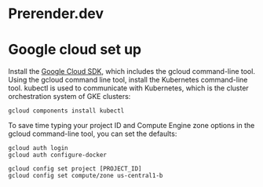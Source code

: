 # Prerender.dev

# Google cloud set up

Install the [Google Cloud SDK](https://cloud.google.com/sdk/docs/quickstarts), which includes the gcloud command-line tool.
Using the gcloud command line tool, install the Kubernetes command-line tool. kubectl is used to communicate with Kubernetes, which is the cluster orchestration system of GKE clusters:

```
gcloud components install kubectl
```

To save time typing your project ID and Compute Engine zone options in the gcloud command-line tool, you can set the defaults:

```
gcloud auth login
gcloud auth configure-docker

gcloud config set project [PROJECT_ID]
gcloud config set compute/zone us-central1-b
```
